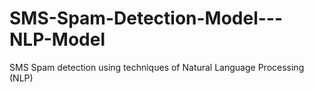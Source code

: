# SMS-Spam-Detection-Model---NLP-Model
SMS Spam detection using techniques of Natural Language Processing (NLP)
